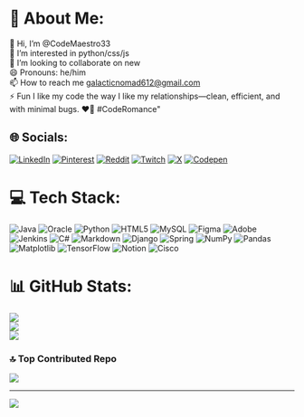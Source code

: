 # 💫 About Me:
👋 Hi, I’m @CodeMaestro33<br>👀 I’m interested in python/css/js<br>💞️ I’m looking to collaborate on new<br>😄 Pronouns: he/him<br>📫 How to reach me galacticnomad612@gmail.com<br>⚡ Fun I like my code the way I like my relationships—clean, efficient, and with minimal bugs. ❤️🐛 #CodeRomance"


## 🌐 Socials:
[![LinkedIn](https://img.shields.io/badge/LinkedIn-%230077B5.svg?logo=linkedin&logoColor=white)](https://linkedin.com/in/linkekin.com/in/anuj-chikiliakar) [![Pinterest](https://img.shields.io/badge/Pinterest-%23E60023.svg?logo=Pinterest&logoColor=white)](https://pinterest.com/user_aacailkihrik) [![Reddit](https://img.shields.io/badge/Reddit-%23FF4500.svg?logo=Reddit&logoColor=white)](https://reddit.com/user/Altruistic_state_426) [![Twitch](https://img.shields.io/badge/Twitch-%239146FF.svg?logo=Twitch&logoColor=white)](https://twitch.tv/Shazam_7272) [![X](https://img.shields.io/badge/X-black.svg?logo=X&logoColor=white)](https://x.com/@MarchMarch68978) [![Codepen](https://img.shields.io/badge/Codepen-000000?style=for-the-badge&logo=codepen&logoColor=white)](https://codepen.io/Code_Maestro33) 

# 💻 Tech Stack:
![Java](https://img.shields.io/badge/java-%23ED8B00.svg?style=for-the-badge&logo=openjdk&logoColor=white) ![Oracle](https://img.shields.io/badge/Oracle-F80000?style=for-the-badge&logo=oracle&logoColor=white) ![Python](https://img.shields.io/badge/python-3670A0?style=for-the-badge&logo=python&logoColor=ffdd54) ![HTML5](https://img.shields.io/badge/html5-%23E34F26.svg?style=for-the-badge&logo=html5&logoColor=white) ![MySQL](https://img.shields.io/badge/mysql-%2300000f.svg?style=for-the-badge&logo=mysql&logoColor=white) ![Figma](https://img.shields.io/badge/figma-%23F24E1E.svg?style=for-the-badge&logo=figma&logoColor=white) ![Adobe](https://img.shields.io/badge/adobe-%23FF0000.svg?style=for-the-badge&logo=adobe&logoColor=white) ![Jenkins](https://img.shields.io/badge/jenkins-%232C5263.svg?style=for-the-badge&logo=jenkins&logoColor=white) ![C#](https://img.shields.io/badge/c%23-%23239120.svg?style=for-the-badge&logo=csharp&logoColor=white) ![Markdown](https://img.shields.io/badge/markdown-%23000000.svg?style=for-the-badge&logo=markdown&logoColor=white) ![Django](https://img.shields.io/badge/django-%23092E20.svg?style=for-the-badge&logo=django&logoColor=white) ![Spring](https://img.shields.io/badge/spring-%236DB33F.svg?style=for-the-badge&logo=spring&logoColor=white) ![NumPy](https://img.shields.io/badge/numpy-%23013243.svg?style=for-the-badge&logo=numpy&logoColor=white) ![Pandas](https://img.shields.io/badge/pandas-%23150458.svg?style=for-the-badge&logo=pandas&logoColor=white) ![Matplotlib](https://img.shields.io/badge/Matplotlib-%23ffffff.svg?style=for-the-badge&logo=Matplotlib&logoColor=black) ![TensorFlow](https://img.shields.io/badge/TensorFlow-%23FF6F00.svg?style=for-the-badge&logo=TensorFlow&logoColor=white) ![Notion](https://img.shields.io/badge/Notion-%23000000.svg?style=for-the-badge&logo=notion&logoColor=white) ![Cisco](https://img.shields.io/badge/cisco-%23049fd9.svg?style=for-the-badge&logo=cisco&logoColor=black)
# 📊 GitHub Stats:
![](https://github-readme-stats.vercel.app/api?username=codemaestro33&theme=merko&hide_border=false&include_all_commits=true&count_private=false)<br/>
![](https://github-readme-streak-stats.herokuapp.com/?user=codemaestro33&theme=merko&hide_border=false)<br/>
![](https://github-readme-stats.vercel.app/api/top-langs/?username=codemaestro33&theme=merko&hide_border=false&include_all_commits=true&count_private=false&layout=compact)

### 🔝 Top Contributed Repo
![](https://github-contributor-stats.vercel.app/api?username=codemaestro33&limit=5&theme=apprentice&combine_all_yearly_contributions=true)

---
[![](https://visitcount.itsvg.in/api?id=codemaestro33&icon=2&color=10)](https://visitcount.itsvg.in)

<!-- Proudly created with GPRM ( https://gprm.itsvg.in ) -->
